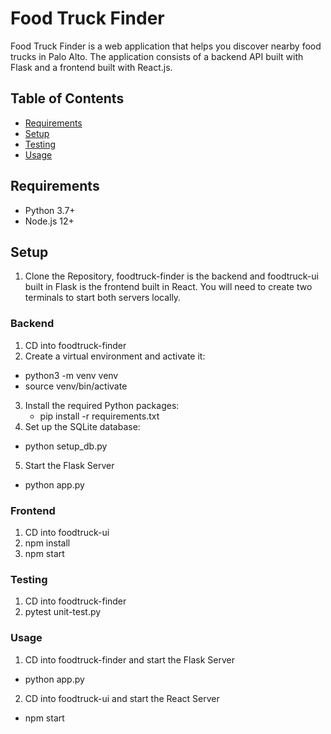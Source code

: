 # Food Truck Finder

Food Truck Finder is a web application that helps you discover nearby food trucks in Palo Alto. The application consists of a backend API built with Flask and a frontend built with React.js.

## Table of Contents

- [Requirements](#requirements)
- [Setup](#setup)
- [Testing](#testing)
- [Usage](#usage)

## Requirements

- Python 3.7+
- Node.js 12+

## Setup
1. Clone the Repository, foodtruck-finder is the backend and foodtruck-ui built in Flask is the frontend built in React. You will need to create two terminals to start both servers locally.
### Backend
1. CD into foodtruck-finder
2. Create a virtual environment and activate it:
  - python3 -m venv venv
  - source venv/bin/activate
3. Install the required Python packages:
   - pip install -r requirements.txt
4. Set up the SQLite database:
  - python setup_db.py
5. Start the Flask Server
  - python app.py

### Frontend
1. CD into foodtruck-ui
2. npm install
3. npm start

### Testing
1. CD into foodtruck-finder
2. pytest unit-test.py

### Usage
1. CD into foodtruck-finder and start the Flask Server
  - python app.py
2. CD into foodtruck-ui and start the React Server
  - npm start

